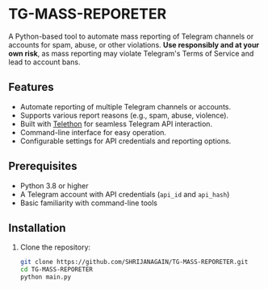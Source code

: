 # TG-MASS-REPORETER

A Python-based tool to automate mass reporting of Telegram channels or accounts for spam, abuse, or other violations. **Use responsibly and at your own risk**, as mass reporting may violate Telegram's Terms of Service and lead to account bans.

## Features
- Automate reporting of multiple Telegram channels or accounts.
- Supports various report reasons (e.g., spam, abuse, violence).
- Built with [Telethon](https://github.com/LonamiWebs/Telethon) for seamless Telegram API interaction.
- Command-line interface for easy operation.
- Configurable settings for API credentials and reporting options.

## Prerequisites
- Python 3.8 or higher
- A Telegram account with API credentials (`api_id` and `api_hash`)
- Basic familiarity with command-line tools

## Installation
1. Clone the repository:
   ```bash
   git clone https://github.com/SHRIJANAGAIN/TG-MASS-REPORETER.git
   cd TG-MASS-REPORETER
   python main.py
